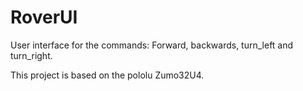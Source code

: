 # RoverUI
User interface for the commands: Forward, backwards, turn_left and turn_right.

This project is based on the pololu Zumo32U4.
#
